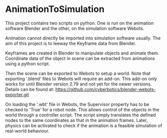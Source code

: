 # AnimationToSimulation
This project contains two scripts on python. One is run on the animation software Blender and the other, on the simulation software Webots.

Animation cannot directly be imported into simulation software usually. The aim of this project is to leeway the Keyframe data from Blender. 

Keyframes are created in Blender to manipulate objects and animate them. Coordinate data of the object in scene can be extracted from 
animations using a python script.

Then the scene can be exported to Webots to setup a world. Note that exporting '.blend' files to Webots will require an add-on. This add-on 
only works for until Blender version 2.79 and not yet for the newer versions. Details can be found at: 
https://github.com/cyberbotics/blender-webots-exporter.git

On loading the '.wbt' file in Webots, the Supervisor property has to be checked to 'True' for a robot node. This allows control of the objects 
in the world through a controller script. The script simply translates the defined nodes to the same coordinates as that in the animation 
frames. Later, physics can be activated to check if the animation is a feasible simulation of real-world behaviour.

